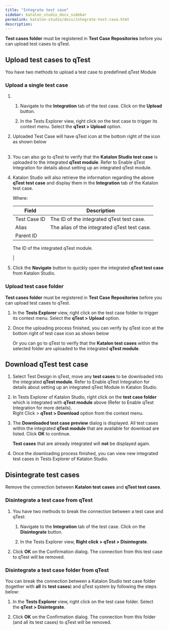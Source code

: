 ```yaml
---
title: "Integrate test case" 
sidebar: katalon_studio_docs_sidebar
permalink: katalon-studio/docs/integrate-test-case.html 
description: 
---
```

**Test cases folder** must be registered in **Test Case Repositories** before you can upload test cases to qTest.

Upload test cases to qTest
--------------------------

You have two methods to upload a test case to predefined qTest Module

### Upload a single test case

1.    
    1.  Navigate to the **Integration** tab of the test case. Click on the **Upload** button.  
          
          
        
    2.  In the Tests Explorer view, right click on the test case to trigger its context menu. Select the **qTest > Upload** option.  
          
          
          
        
2.  Uploaded Test Case will have qTest icon at the bottom right of the icon as shown below  
       
      
      
      
    
3.  You can also go to qTest to verify that the **Katalon Studio test case** is uploaded to the integrated **qTest module**. Refer to Enable qTest Integration for details about setting up an integrated qTest module.  
      
      
    
4.  Katalon Studio will also retrieve the information regarding the above **qTest test case** and display them in the **Integration** tab of the Katalon test case.
    
      
    Where:
    
    | Field | Description |
    | --- | --- |
    | Test Case ID | The ID of the integrated qTest test case. |
    | Alias | The alias of the integrated qTest test case. |
    | Parent ID | 
    The ID of the integrated qTest module.
    
    
    
     |
    
      
    
5.  Click the **Navigate** button to quickly open the integrated **qTest test case** from Katalon Studio.  
      
    

### Upload test case folder

**Test cases folder** must be registered in **Test Case Repositories** before you can upload test cases to qTest.

1.  In the **Tests Explorer** view, right click on the test case folder to trigger its context menu. Select the **qTest > Upload** option.  
      
      
    
2.  Once the uploading process finished, you can verify by qTest icon at the bottom right of test case icon as shown below  
      
      
      
    Or you can go to qTest to verify that the **Katalon test cases** within the selected folder are uploaded to the integrated **qTest module**.  
      
    

  

Download qTest test case
------------------------

1.  Select Test Design in qTest, move any **test cases** to be downloaded into the integrated **qTest module**. Refer to Enable qTest Integration for details about setting up an integrated qTest Module in Katalon Studio.  
      
      
      
    
2.  In Tests Explorer of Katalon Studio, right click on the **test case folder** which is integrated with **qTest module** above (Refer to Enable qTest Integration for more details).  
    Right Click > **qTest > Download** option from the context menu.  
      
      
      
    
3.  The **Downloaded test case preview** dialog is displayed. All test cases within the integrated **qTest module** that are available for download are listed. Click **OK** to continue.
    
      
    
    **Test cases** that are already integrated will **not** be displayed again.
    
4.  Once the downloading process finished, you can view new integrated test cases in Tests Explorer of Katalon Studio.  
      
    

Disintegrate test cases
-----------------------

Remove the connection between **Katalon test cases** and **qTest test cases**.

### Disintegrate a test case from qTest

1.  You have two methods to break the connection between a test case and qTest:  
      
    1.  Navigate to the **Integration** tab of the test case. Click on the **Disintegrate** button.  
          
          
        
    2.  In the Tests Explorer view, **Right click > qTest > Disintegrate**.  
          
          
          
        
2.  Click **OK** on the Confirmation dialog. The connection from this test case to qTest will be removed.  
      
    

### Disintegrate a test case folder from qTest

You can break the connection between a Katalon Studio test case folder (together with **all** its **test cases**) and qTest system by following the steps below:

1.  In the **Tests Explorer** view, right click on the test case folder. Select the **qTest > Disintegrate**.  
      
      
      
    
2.  Click **OK** on the Confirmation dialog. The connection from this folder (and all its test cases) to qTest will be removed.